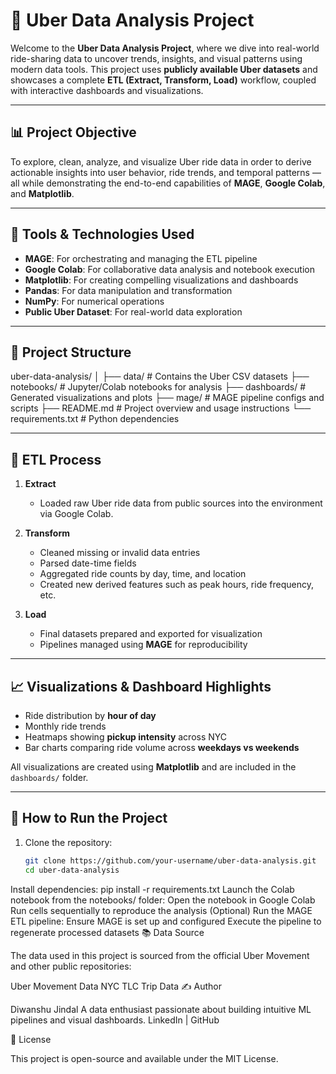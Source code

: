 # 🚗 Uber Data Analysis Project

Welcome to the **Uber Data Analysis Project**, where we dive into real-world ride-sharing data to uncover trends, insights, and visual patterns using modern data tools. This project uses **publicly available Uber datasets** and showcases a complete **ETL (Extract, Transform, Load)** workflow, coupled with interactive dashboards and visualizations.

---

## 📊 Project Objective

To explore, clean, analyze, and visualize Uber ride data in order to derive actionable insights into user behavior, ride trends, and temporal patterns — all while demonstrating the end-to-end capabilities of **MAGE**, **Google Colab**, and **Matplotlib**.

---

## 🔧 Tools & Technologies Used

- **MAGE**: For orchestrating and managing the ETL pipeline
- **Google Colab**: For collaborative data analysis and notebook execution
- **Matplotlib**: For creating compelling visualizations and dashboards
- **Pandas**: For data manipulation and transformation
- **NumPy**: For numerical operations
- **Public Uber Dataset**: For real-world data exploration

---

## 📁 Project Structure

uber-data-analysis/
│
├── data/ # Contains the Uber CSV datasets
├── notebooks/ # Jupyter/Colab notebooks for analysis
├── dashboards/ # Generated visualizations and plots
├── mage/ # MAGE pipeline configs and scripts
├── README.md # Project overview and usage instructions
└── requirements.txt # Python dependencies


---

## 🔄 ETL Process

1. **Extract**  
   - Loaded raw Uber ride data from public sources into the environment via Google Colab.

2. **Transform**  
   - Cleaned missing or invalid data entries
   - Parsed date-time fields
   - Aggregated ride counts by day, time, and location
   - Created new derived features such as peak hours, ride frequency, etc.

3. **Load**  
   - Final datasets prepared and exported for visualization
   - Pipelines managed using **MAGE** for reproducibility

---

## 📈 Visualizations & Dashboard Highlights

- Ride distribution by **hour of day**
- Monthly ride trends
- Heatmaps showing **pickup intensity** across NYC
- Bar charts comparing ride volume across **weekdays vs weekends**

All visualizations are created using **Matplotlib** and are included in the `dashboards/` folder.

---

## 🚀 How to Run the Project

1. Clone the repository:
   ```bash
   git clone https://github.com/your-username/uber-data-analysis.git
   cd uber-data-analysis
Install dependencies:
pip install -r requirements.txt
Launch the Colab notebook from the notebooks/ folder:
Open the notebook in Google Colab
Run cells sequentially to reproduce the analysis
(Optional) Run the MAGE ETL pipeline:
Ensure MAGE is set up and configured
Execute the pipeline to regenerate processed datasets
📚 Data Source

The data used in this project is sourced from the official Uber Movement and other public repositories:

Uber Movement Data
NYC TLC Trip Data
✍️ Author

Diwanshu Jindal
A data enthusiast passionate about building intuitive ML pipelines and visual dashboards.
LinkedIn | GitHub

📄 License

This project is open-source and available under the MIT License.

